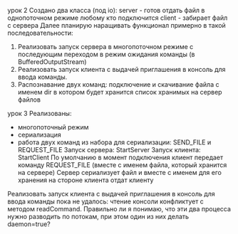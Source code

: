 урок 2
Создано два класса (под io):
server - готов отдать файл в однопоточном режиме любому кто подключится
client - забирает файл с сервера
Далее планирую наращивать функционал примерно в такой последовательности:
1. Реализовать запуск сервера в многопоточном режиме с последующим переходом в режим ожидания команды 
(в BufferedOutputStream)
2. Реализовать запуск клиента с выдачей приглашения в консоль для ввода команды.
3. Распознавание двух команд: подключение и скачивание файла с именем dir в котором будет хранится список хранимых 
на сервер файлов

урок 3
Реализованы:
- многопоточный режим
- сериализация
- работа двух команд из набора для сериализации: SEND_FILE и REQUEST_FILE
Запуск сервера: StartServer
Запуск клиента: StartClient
По умолчанию в момент подключения клиент передает команду REQUEST_FILE (вместе с именем файла, который хранится на сервере)
Сервер сериализует файл и вместе с именем для его хранения на стороне клиента отдат клиенту

Реализовать запуск клиента с выдачей приглашения в консоль для ввода команды пока не удалось: 
чтение консоли конфликтует с методом readCommand.
Правильно ли я понимаю, что эти два процесса нужно разводить по потокам, при этом один из них делать daemon=true?


 
